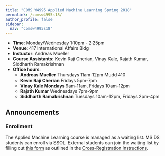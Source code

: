 ```yaml
---
title: "COMS W4995 Applied Machine Learning Spring 2018"
permalink: /comsw4995s18/
author_profile: false
sidebar:
  nav: "comsw4995s18"
---
```


- **Time**: Monday/Wednesday 1:10pm - 2:25pm
- **Venue**: 417 International Affairs Bldg
- **Instuctor**: Andreas Mueller
- **Course Assistants**: Kevin Raji Cherian, Vinay Kale, Rajath Kumar, Siddharth Ramakrishnan
- **Office hours**:
    - **Andreas Mueller** Thursdays 11am-12pm Mudd 410
    - **Kevin Raji Cherian** Fridays 5pm-7pm
    - **Vinay Kale Mondays** 9am-11am, Fridays 10am-12pm
    - **Rajath Kumar** Wednesdays 7pm-9pm
    - **Siddharth Ramakrishnan** Tuesdays 10am-12pm, Fridays 2pm-4pm

<h2>Announcements</h2>
<h3>Enrollment</h3>
<p>
The Applied Machine Learning course is managed as a waiting list.
MS DS students can enroll via SSOL. External students can join the waiting list
by filling out <a href="https://www.surveymonkey.com/r/AppliedML_Sp18">this
form</a> as outlined in the <a href="http://datascience.columbia.edu/course-inventory">
Cross-Registration Instructions</a>.
</p>
